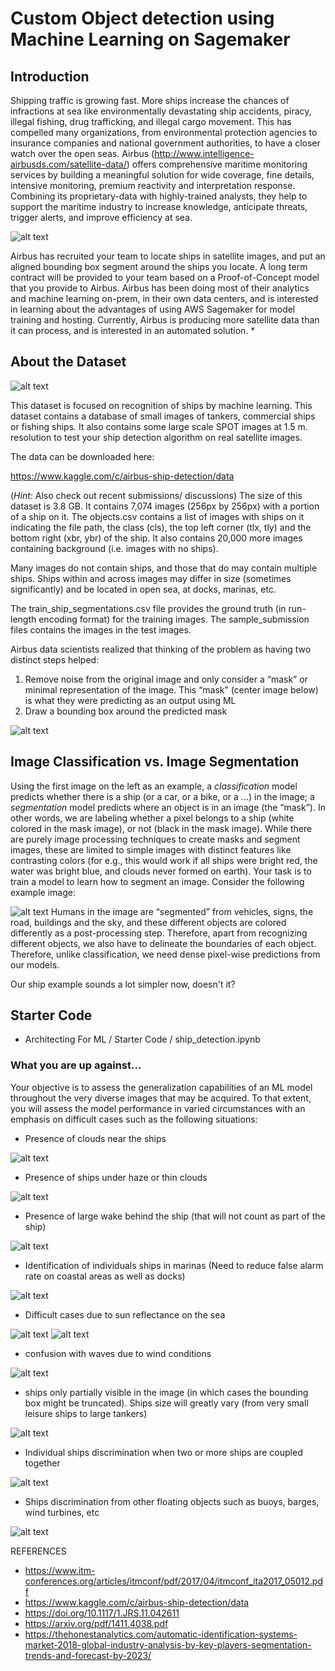 # Custom Object detection using Machine Learning on Sagemaker

## Introduction

Shipping traffic is growing fast. More ships increase the chances of infractions at sea like environmentally devastating ship accidents, piracy, illegal fishing, drug trafficking, and illegal cargo movement. This has compelled many organizations, from environmental protection agencies to insurance companies and national government authorities, to have a closer watch over the open seas. Airbus (http://www.intelligence-airbusds.com/satellite-data/) offers comprehensive maritime monitoring services by building a meaningful solution for wide coverage, fine details, intensive monitoring, premium reactivity and interpretation response. Combining its proprietary-data with highly-trained analysts, they help to support the maritime industry to increase knowledge, anticipate threats, trigger alerts, and improve efficiency at sea.

![alt text](Images/airbus_1.png ) 

Airbus has recruited your team to locate ships in satellite images, and put an aligned bounding box segment around the ships you locate. A long term contract will be provided to your team based on a Proof-of-Concept model that you provide to Airbus. Airbus has been doing most of their analytics and machine learning on-prem, in their own data centers, and is interested in learning about the advantages of using AWS Sagemaker for model training and hosting. Currently, Airbus is producing more satellite data than it can process, and is interested in an automated solution. *


## About the Dataset

![alt text](Images/airbus_2.png ) 

This dataset is focused on recognition of ships by machine learning. This dataset contains a database of small images of tankers, commercial ships or fishing ships. It also contains some large scale SPOT images at 1.5 m. resolution to test your ship detection algorithm on real satellite images.

The data can be downloaded here:

https://www.kaggle.com/c/airbus-ship-detection/data

(*Hint*: Also check out recent submissions/ discussions)
The size of this dataset is 3.8 GB. It contains 7,074 images (256px by 256px) with a portion of a ship on it. The objects.csv contains a list of images with ships on it indicating the file path, the class (cls), the top left corner (tlx, tly) and the bottom right (xbr, ybr) of the ship. It also contains 20,000 more images containing background (i.e. images with no ships).

Many images do not contain ships, and those that do may contain multiple ships. Ships within and across images may differ in size (sometimes significantly) and be located in open sea, at docks, marinas, etc.

The train_ship_segmentations.csv file provides the ground truth (in run-length encoding format) for the training images. The sample_submission files contains the images in the test images.

Airbus data scientists realized that thinking of the problem as having two distinct steps helped:

1. Remove noise from the original image and only consider a “mask” or minimal representation of the image. This “mask” (center image below) is what they were predicting as an output using ML
2. Draw a bounding box around the predicted mask 

![alt text](Images/airbus_3.png ) 

## Image Classification vs. Image Segmentation

Using the first image on the left as an example, a _classification_ model predicts whether there is a ship (or a car, or a bike, or a ...) in the image; a _segmentation_ model predicts where an object is in an image (the “mask”). In other words, we are labeling whether a pixel belongs to a ship (white colored in the mask image), or not (black in the mask image). While there are purely image processing techniques to create masks and segment images, these are limited to simple images with distinct features like contrasting colors (for e.g., this would work if all ships were bright red, the water was bright blue, and clouds never formed on earth). Your task is to train a model to learn how to segment an image. Consider the following example image:

![alt text](Images/airbus_4.png ) 
Humans in the image are “segmented” from vehicles, signs, the road, buildings and the sky, and these different objects are colored differently as a post-processing step. Therefore, apart from recognizing different objects, we also have to delineate the boundaries of each object. Therefore, unlike classification, we need dense pixel-wise predictions from our models.

Our ship example sounds a lot simpler now, doesn't it? 

## Starter Code
* Architecting For ML / Starter Code / ship_detection.ipynb

### What you are up against...

Your objective is to assess the generalization capabilities of an ML model throughout the very diverse images that may be acquired. To that extent, you will assess the model performance in varied circumstances with an emphasis on difficult cases such as the following situations:


* Presence of clouds near the ships


![alt text](Images/airbus_5.png ) 

* Presence of ships under haze or thin clouds


![alt text](Images/airbus_6.png ) 

* Presence of large wake behind the ship (that will not count as part of the ship)


![alt text](Images/airbus_7.png ) 

* Identification of individuals ships in marinas (Need to reduce false alarm rate on coastal areas as well as docks)

![alt text](Images/airbus_8.png ) 



* Difficult cases due to sun reflectance on the sea


![alt text](Images/airbus_9.png ) 
![alt text](Images/airbus_10.png ) 


* confusion with waves due to wind conditions


![alt text](Images/airbus_11.png ) 

* ships only partially visible in the image (in which cases the bounding box might be truncated). Ships size will greatly vary (from very small leisure ships to large tankers)


![alt text](Images/airbus_12.png ) 

* Individual ships discrimination when two or more ships are coupled together

![alt text](Images/airbus_13.png ) 



* Ships discrimination from other floating objects such as buoys, barges, wind turbines, etc

![alt text](Images/airbus_14.png ) 



REFERENCES

* https://www.itm-conferences.org/articles/itmconf/pdf/2017/04/itmconf_ita2017_05012.pdf
* https://www.kaggle.com/c/airbus-ship-detection/data
* https://doi.org/10.1117/1.JRS.11.042611
* https://arxiv.org/pdf/1411.4038.pdf
* https://thehonestanalytics.com/automatic-identification-systems-market-2018-global-industry-analysis-by-key-players-segmentation-trends-and-forecast-by-2023/
